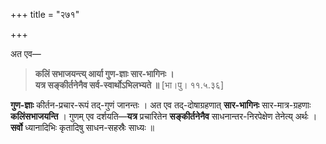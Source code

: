+++
title = "२७१"

+++

अत एव—


> **कलिं सभाजयन्त्य् आर्या गुण-ज्ञाः सार-भागिनः ।**  
> **यत्र सङ्कीर्तनेनैव सर्व-स्वार्थोऽभिलभ्यते ॥** [भा।पु। ११.५.३६]

**गुण-ज्ञाः** कीर्तन-प्रचार-रूपं तद्-गुणं जानन्तः । अत एव तद्-दोषाग्रहणात् **सार-भागिनः** सार-मात्र-ग्रहणाः **कलिंसभाजयन्ति** । गुणम् एव दर्शयति—**यत्र** प्रचारितेन **सङ्कीर्तनेनैव** साधनान्तर-निरपेक्षेण तेनेत्य् अर्थः । **सर्वो** ध्यानादिभिः कृतादिषु साधन-सहस्रैः साध्यः ॥
